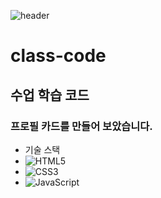 ![header](https://capsule-render.vercel.app/api?type=venom&text=Yerim's%20class%20code!&fontColor=000000&animation=twinkling)


# class-code
## 수업 학습 코드
### 프로필 카드를 만들어 보았습니다.

* 기술 스택
* ![HTML5](https://img.shields.io/badge/html5-%23E34F26.svg?style=for-the-badge&logo=html5&logoColor=white)
* ![CSS3](https://img.shields.io/badge/css3-%231572B6.svg?style=for-the-badge&logo=css3&logoColor=white)
* ![JavaScript](https://img.shields.io/badge/javascript-%23323330.svg?style=for-the-badge&logo=javascript&logoColor=%23F7DF1E)
